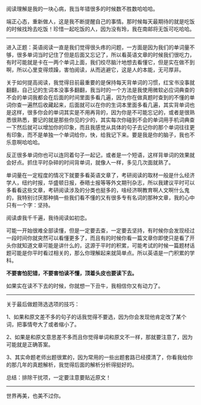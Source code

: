 阅读理解是我的一块心病，我当年错很多的时候数不胜数哈哈哈。

端正心态，重新做人，这是我不断提醒自己的事情。那时候每天最期待的就是吃饭的时候找玲去吃饭！珍惜一起吃饭的人，因为没有玲，我在南邮将无饭可吃哈哈。

---

进入正题：英语阅读一直是我们觉得很头疼的问题，一方面是因为我们的单词量不够，很多单词当时记住了但是后面又忘记了，所以看英语文章的时候我们很吃力，有时可能就是卡在一两个单词上面，我们绞尽脑汁地想去看懂它，但是实在做不到啊，所以心里变得烦躁，害怕阅读，从而逃避它，这是人的本能，无可厚非。

关于如何提高阅读，我觉得目前最重要的是保持每天背单词的习惯，红宝书没事就翻翻，自己记的生词本没事多翻翻，我当时的一个方法是我使用微软必应词典查的不会的单词我都会在后面的时间里面多看几遍，因为你在做真题时查到的不懂的单词你查一遍然后收藏起来，后面就可以在你的生词本里面多看几遍，其实背单词也是这样，很多你会的单词其实是不用再背的，因为你是不可能忘记的，或者是很熟悉很熟悉，要记的就是那些你见的少的，其实每次你碰到不会的单词用手机词典查一下然后就可以增加你的印象，而且我感觉从具体的句子去记你的那个单词往往更有印象，而不是单独一个单词给你，快，给我记下来。要是我是你的脑子，我也不乐意啊哈哈哈。

反正很多单词你也可以连同着句子一起记，或者是一个短语，这样背单词的效果就会好点。抓住平时杂碎的时间背单词，就像人一样，多见几次面就熟了。

单词量在一定程度的情况下就要多看英语文章了，考研阅读的取材一般是什么经济学人，纽约时报，华盛顿日报，泰晤士报等等外文期刊杂志，所以我建议平时可以多看看这些文章，考研阅读涉及的分类也挺多的，啥经济啊教育啊人文啊什么鬼的，我特别讨厌那种搞一些我们看不懂的又有很多专有名词的那种文章，我的心中只有一个字：坚持。

阅读虐我千千遍，我待阅读如初恋。

可能一开始很难全部读懂，但是一定要去查，一定要去坚持，有时候你会发现经过一段时间你就突然可以看懂更多了，而且有的时候你看一篇文章你即使只是看了开头你就知道文章可能是讲什么的，这源于平时的积累，可能考试的时候一篇题材话题可能是你平时看过相关的，那么你理解起来就简单点。所以英语是一门积累的学科。

**不要害怕犯错，不要害怕读不懂，顶着头皮也要读下去。**

如果实在读不下去的时候，你就想一下丑牛，我相信你又有动力了。

---

关于最后做题筛选选项的技巧：

1、如果和原文差不多的句子的话我觉得不要选，因为你会发现他肯定改了某个词，把事情夸大了或者缩小了。

2、如果是和原文意思差不多而且你觉得单词和原文不一样，那就要注意了，因为可能就是正确答案。

3、其实命题老师出题很累的，因为常用的一些出题套路已经摸清了，你看我给你的那几年的真题解析，我觉得后面的解析分析得挺好的。

总结：排除干扰项，一定要注意要贴近原文！

---

世界再美，也美不过你。

